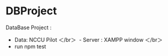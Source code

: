 # DBProject

DataBase Project :
    
    
  -  Data: NCCU Pilot ＜/br＞
  -  Server : XAMPP window ＜/br＞
  -  run npm test
  
